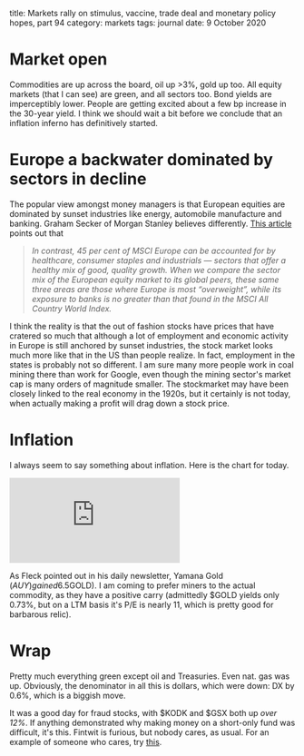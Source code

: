title: Markets rally on stimulus, vaccine, trade deal and monetary policy hopes, part 94
category: markets
tags: journal
date: 9 October 2020

# Market open

Commodities are up across the board, oil up >3%, gold up too.
All equity markets (that I can see) are green, and all sectors too.
Bond yields are imperceptibly lower. People are getting excited about a few bp increase in the 30-year yield. 
I think we should wait a bit before we conclude that an inflation inferno has definitively started.

# Europe a backwater dominated by sectors in decline

The popular view amongst money managers is that European equities are dominated by sunset industries like energy, automobile manufacture and banking.  Graham Secker of Morgan Stanley believes differently. [This article](https://www.ft.com/content/2d1d5704-c480-44dc-a705-53db67f9d0bb) points out that 

> 	*In contrast, 45 per cent of MSCI Europe can be accounted for by healthcare, consumer staples and industrials — sectors that offer a healthy mix of good, quality growth. When we compare the sector mix of the European equity market to its global peers, these same three areas are those where Europe is most “overweight”, while its exposure to banks is no greater than that found in the MSCI All Country World Index.*

I think the reality is that the out of fashion stocks have prices that have cratered so much that although a lot of employment and economic activity in Europe is still anchored by sunset industries, the stock market looks much more like that in the US than people realize. In fact, employment in the states is probably not so different. I am sure many more people work in coal mining there than work for Google, even though the mining sector's market cap is many orders of magnitude smaller. The stockmarket may have been closely linked to the real economy in the 1920s, but it certainly is not today, when actually making a profit will drag down a stock price. 

# Inflation

I always seem to say something about inflation. Here is the chart for today. 

<div class="embed-container"><iframe src="https://fred.stlouisfed.org/graph/graph-landing.php?g=wyw3&width=670&height=475" scrolling="no" frameborder="0" style="overflow:hidden;" allowTransparency="true" loading="lazy"></iframe></div><script src="https://fred.stlouisfed.org/graph/js/embed.js" type="text/javascript"></script>

As Fleck pointed out in his daily newsletter, Yamana Gold ($AUY) gained 6.5% on results, which might be a foretaste of what is to come with the bigger gold miners like Barrick ($GOLD). 
I am coming to prefer miners to the actual commodity, as they have a positive carry (admittedly $GOLD yields only 0.73%, but on a LTM basis it's P/E is nearly 11, which is pretty good for barbarous relic).

# Wrap 

Pretty much everything green except oil and Treasuries. Even nat. gas was up. 
Obviously, the denominator in all this is dollars, which were down: DX by 0.6%, which is a biggish move.

It was a good day for fraud stocks, with $KODK and $GSX both up *over 12%*. If anything demonstrated why making money on a short-only fund was difficult, it's this.
Fintwit is furious, but nobody cares, as usual. For an example of someone who cares, try [this](https://twitter.com/Battletoad88/status/1314257788546080768).
